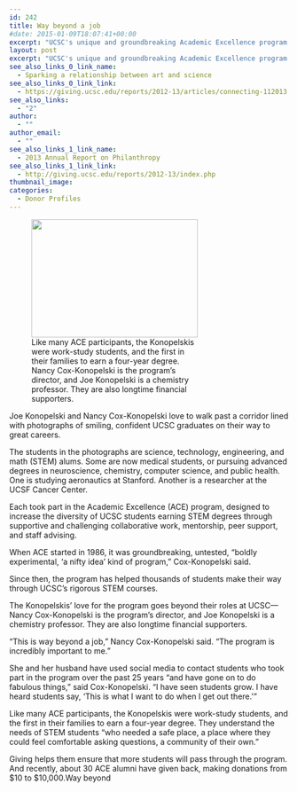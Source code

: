 ```yaml
---
id: 242
title: Way beyond a job
#date: 2015-01-09T18:07:41+00:00
excerpt: "UCSC's unique and groundbreaking Academic Excellence program has supported thousands of students since it started in 1986."
layout: post
excerpt: "UCSC's unique and groundbreaking Academic Excellence program has supported thousands of students since it started in 1986."
see_also_links_0_link_name:
  - Sparking a relationship between art and science
see_also_links_0_link_link:
  - https://giving.ucsc.edu/reports/2012-13/articles/connecting-112013.php
see_also_links:
  - "2"
author:
  - ""
author_email:
  - ""
see_also_links_1_link_name:
  - 2013 Annual Report on Philanthropy
see_also_links_1_link_link:
  - http://giving.ucsc.edu/reports/2012-13/index.php
thumbnail_image:
categories:
  - Donor Profiles
---
```

<figure id="attachment_3165" style="width: 300px" class="wp-caption alignright"><img class="wp-image-3165 size-medium" src="http://live-ucsc-giving.pantheonsite.io/wp-content/uploads/2015/01/konopelski-300x213.jpg" alt="" width="300" height="213" srcset="https://ucsc-giving.lndo.site/wp-content/uploads/2015/01/konopelski-300x213.jpg 300w, https://ucsc-giving.lndo.site/wp-content/uploads/2015/01/konopelski.jpg 695w" sizes="(max-width: 300px) 100vw, 300px" /><figcaption class="wp-caption-text">Like many ACE participants, the Konopelskis were work-study students, and the first in their families to earn a four-year degree. Nancy Cox-Konopelski is the program&#8217;s director, and Joe Konopelski is a chemistry professor. They are also longtime financial supporters.</figcaption></figure> 

Joe Konopelski and Nancy Cox-Konopelski love to walk past a corridor lined with photographs of smiling, confident UCSC graduates on their way to great careers.

The students in the photographs are science, technology, engineering, and math (STEM) alums. Some are now medical students, or pursuing advanced degrees in neuroscience, chemistry, computer science, and public health. One is studying aeronautics at Stanford. Another is a researcher at the UCSF Cancer Center.

Each took part in the Academic Excellence (ACE) program, designed to increase the diversity of UCSC students earning STEM degrees through supportive and challenging collaborative work, mentorship, peer support, and staff advising.

When ACE started in 1986, it was groundbreaking, untested, &#8220;boldly experimental, &#8216;a nifty idea&#8217; kind of program,&#8221; Cox-Konopelski said.

Since then, the program has helped thousands of students make their way through UCSC&#8217;s rigorous STEM courses.

The Konopelskis&#8217; love for the program goes beyond their roles at UCSC—Nancy Cox-Konopelski is the program&#8217;s director, and Joe Konopelski is a chemistry professor. They are also longtime financial supporters.

&#8220;This is way beyond a job,&#8221; Nancy Cox-Konopelski said. &#8220;The program is incredibly important to me.&#8221;

She and her husband have used social media to contact students who took part in the program over the past 25 years &#8220;and have gone on to do fabulous things,&#8221; said Cox-Konopelski. &#8220;I have seen students grow. I have heard students say, &#8216;This is what I want to do when I get out there.'&#8221;

Like many ACE participants, the Konopelskis were work-study students, and the first in their families to earn a four-year degree. They understand the needs of STEM students &#8220;who needed a safe place, a place where they could feel comfortable asking questions, a community of their own.&#8221;

Giving helps them ensure that more students will pass through the program. And recently, about 30 ACE alumni have given back, making donations from $10 to $10,000.Way beyond
